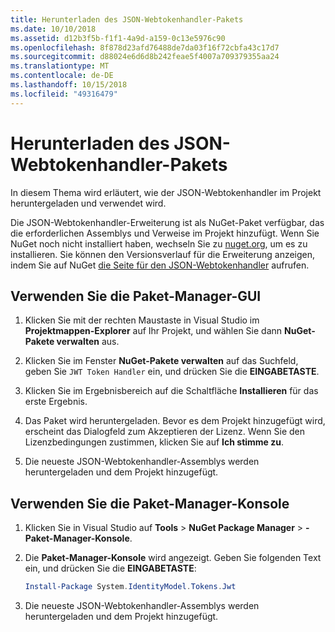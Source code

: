 ```yaml
---
title: Herunterladen des JSON-Webtokenhandler-Pakets
ms.date: 10/10/2018
ms.assetid: d12b3f5b-f1f1-4a9d-a159-0c13e5976c90
ms.openlocfilehash: 8f878d23afd76488de7da03f16f72cbfa43c17d7
ms.sourcegitcommit: d88024e6d6d8b242feae5f4007a709379355aa24
ms.translationtype: MT
ms.contentlocale: de-DE
ms.lasthandoff: 10/15/2018
ms.locfileid: "49316479"
---
```

# <a name="download-the-json-web-token-handler-package"></a>Herunterladen des JSON-Webtokenhandler-Pakets

In diesem Thema wird erläutert, wie der JSON-Webtokenhandler im Projekt heruntergeladen und verwendet wird.

Die JSON-Webtokenhandler-Erweiterung ist als NuGet-Paket verfügbar, das die erforderlichen Assemblys und Verweise im Projekt hinzufügt. Wenn Sie NuGet noch nicht installiert haben, wechseln Sie zu [nuget.org](https://nuget.org), um es zu installieren. Sie können den Versionsverlauf für die Erweiterung anzeigen, indem Sie auf NuGet [die Seite für den JSON-Webtokenhandler](https://www.nuget.org/packages/System.IdentityModel.Tokens.Jwt/) aufrufen.

## <a name="use-the-package-manager-gui"></a>Verwenden Sie die Paket-Manager-GUI

1. Klicken Sie mit der rechten Maustaste in Visual Studio im **Projektmappen-Explorer** auf Ihr Projekt, und wählen Sie dann **NuGet-Pakete verwalten** aus.

2. Klicken Sie im Fenster **NuGet-Pakete verwalten** auf das Suchfeld, geben Sie `JWT Token Handler` ein, und drücken Sie die **EINGABETASTE**.

3. Klicken Sie im Ergebnisbereich auf die Schaltfläche **Installieren** für das erste Ergebnis.

4. Das Paket wird heruntergeladen. Bevor es dem Projekt hinzugefügt wird, erscheint das Dialogfeld zum Akzeptieren der Lizenz. Wenn Sie den Lizenzbedingungen zustimmen, klicken Sie auf **Ich stimme zu**.

5. Die neueste JSON-Webtokenhandler-Assemblys werden heruntergeladen und dem Projekt hinzugefügt.

## <a name="use-the-package-manager-console"></a>Verwenden Sie die Paket-Manager-Konsole

1. Klicken Sie in Visual Studio auf **Tools** > **NuGet Package Manager** > **-Paket-Manager-Konsole**.

2. Die **Paket-Manager-Konsole** wird angezeigt. Geben Sie folgenden Text ein, und drücken Sie die **EINGABETASTE**:

    ```powershell
    Install-Package System.IdentityModel.Tokens.Jwt
    ```

3. Die neueste JSON-Webtokenhandler-Assemblys werden heruntergeladen und dem Projekt hinzugefügt.